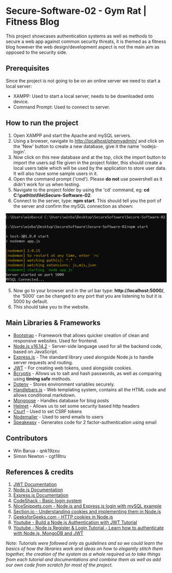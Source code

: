 # Secure-Software-02 - Gym Rat | Fitness Blog

This project showcases authentication systems as well as methods to secure a web app against common security threats,
it is themed as a fitness blog however the web design/development aspect is not the main aim as opposed to the security side.

## Prerequisites

Since the project is not going to be on an online server we need to start a local server:
- XAMPP: Used to start a local server, needs to be downloaded onto device.
- Command Prompt: Used to connect to server.

## How to run the project

1. Open XAMPP and start the Apache and mySQL servers.
2. Using a browser, navigate to <a href="http://localhost/phpmyadmin/" target="_blank">http://localhost/phpmyadmin/</a> and click on the 'New' button to create a new database, give it the name 'nodejs-login'.
3. Now click on this new database and at the top, click the import button to import the users.sql file given in the project folder, this should create a local users table which will be used by the application to store user data. It will also have some sample users in it.
4. Open the command prompt ('cmd'). Please **do not** use powershell as it didn't work for us when testing.
5. Navigate to the project folder by using the 'cd' command, eg: **cd C:\path\to\file\Secure-Software-02**.
6. Connect to the server, type: **npm start**. This should tell you the port of the server and confirm the mySQL connection as shown:

  ![Screenshot of results](https://github.com/win20/Secure-Software-02/blob/main/git-imgs/cmd-connect.PNG)

5. Now go to your browser and in the url bar type: **http://localhost:5000/**, the '5000' can be changed to any port that you are listening to but it is 5000 by default.
6. This should take you to the website.

## Main Libraries & Frameworks
- [Bootstrap](https://getbootstrap.com/) - Framework that allows quicker creation of clean and responsive websites. Used for frontend.
- [Node.js v16.14.2](https://nodejs.org/en/) - Server-side language used for all the backend code, based on JavaScript.
- [Express.js](https://expressjs.com/) - The standard library used alongside Node.js to handle server requests and routing.
- [JWT](https://jwt.io/) - For creating web tokens, used alongside cookies.
- [Bcryptjs](https://www.npmjs.com/package/bcryptjs) - Allows us to salt and hash passwords, as well as comparing using **timing safe** methods.
- [Dotenv](https://www.npmjs.com/package/dotenv) - Stores environment variables securely.
- [Handlebars.js](https://www.npmjs.com/package/handlebars) - Web templating system, contains all the HTML code and allows conditional markdown.
- [Mongoose](https://www.npmjs.com/package/mongoose) - Handles database for blog posts
- [Helmet](https://www.npmjs.com/package/helmet) - Allows us to set some security based http headers
- [Csurf](https://www.npmjs.com/package/csurf) - Used to set CSRF tokens 
- [Nodemailer](https://nodemailer.com/about/) - Used to send emails to users
- [Speakeasy](https://www.npmjs.com/package/speakeasy) - Generates code for 2 factor-authentication using email


## Contributors
- Win Barua - qnk19zxu
- Simon Newton - cgt18tru

## References & credits
1. [JWT Documentation](https://jwt.io/introduction)
2. [Node.js Documentation](https://nodejs.org/dist/latest-v16.x/docs/api/)
3. [Express.js Documentation](https://devdocs.io/express/)
4. [CodeShack - Basic login system](https://codeshack.io/basic-login-system-nodejs-express-mysql/)
5. [NiceSnippets.com - Node.js and Express.js login with mySQL example](https://www.nicesnippets.com/blog/nodejs-express-login-with-mysql-example)
6. [Section.io - Understanding cookies and implementing them in Node.js](https://www.section.io/engineering-education/what-are-cookies-nodejs/)
7. [GeeksforGeeks.com - HTTP cookies in Node.js](https://www.geeksforgeeks.org/http-cookies-in-node-js/)
8. [Youtube - Build a Node.js Authentication with JWT Tutorial](https://www.youtube.com/watch?v=2jqok-WgelI&t=2941s&ab_channel=DevEd)
9. [Youtube - Node.js Register & Login Tutorial - Learn how to authenticate with Node.js, MongoDB and JWT](https://www.youtube.com/watch?v=b91XgdyX-SM&t=343s&ab_channel=codedamn)

*Note: Tutorials were followed only as guidelines and so we could learn the basics of how the libraries work and ideas on how to elegantly stitch them together, the creation of the system as a whole required us to take things from each tutorial and documentations and combine them as well as add our own code from scratch for most of the project.*
